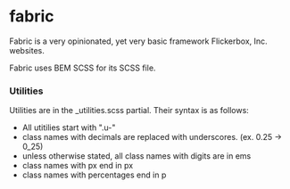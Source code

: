 # fabric
Fabric is a very opinionated, yet very basic framework Flickerbox, Inc. websites.

Fabric uses BEM SCSS for its SCSS file.

### Utilities ###
Utilities are in the _utilities.scss partial. Their syntax is as follows:
* All utitilies start with ".u-"
* class names with decimals are replaced with underscores. (ex. 0.25 -> 0_25)
* unless otherwise stated, all class names with digits are in ems
* class names with px end in px
* class names with percentages end in p